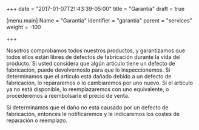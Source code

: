 +++
date = "2017-01-07T21:43:39-05:00"
title = "Garantía"
draft = true

[menu.main]
Name = "Garantía"
identifier = "garantia"
parent = "services"
weight = -100

+++

Nosotros comprobamos todos nuestros productos, y garantizamos que todos ellos están libres de defectos de fabricación durante la vida del producto. Si usted considera que algún artículo tiene un defecto de fabricación, puede devolvérnoslo para que lo inspeccionemos. Si determinamos que el artículo está dañado debido a un defecto de fabricación, lo repararemos o lo cambiaremos por uno nuevo. Si el artículo ya no está disponible, lo reemplazaremos con uno equivalente, o procederemos a reembolsarle el precio de venta.

Si determinamos que el daño no está causado por un defecto de fabricación, entonces le notificaremos y le indicaremos los costes de reparación o reemplazo.
